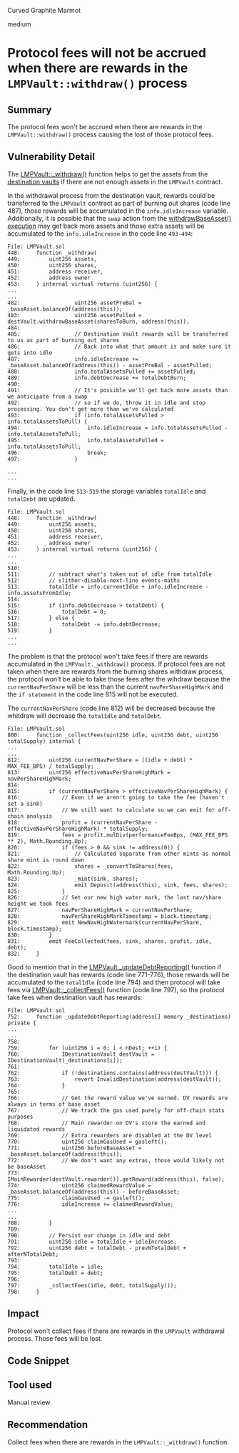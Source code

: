 Curved Graphite Marmot

medium

# Protocol fees will not be accrued when there are rewards in the `LMPVault::withdraw()` process
## Summary

The protocol fees won't be accrued when there are rewards in the `LMPVault::withdraw()` process causing the lost of those protocol fees.

## Vulnerability Detail

The [LMPVault::_withdraw()](https://github.com/sherlock-audit/2023-06-tokemak/blob/main/v2-core-audit-2023-07-14/src/vault/LMPVault.sol#L448) function helps to get the assets from the [destination vaults](https://github.com/sherlock-audit/2023-06-tokemak/blob/main/v2-core-audit-2023-07-14/src/vault/LMPVault.sol#L470) if there are not enough assets in the `LMPVault` contract.

In the withdrawal process from the destination vault, rewards could be transferred to the `LMPVault` contract as part of burning out shares (code line 487), those rewards will be accumulated in the `info.idleIncrease` variable. Additionally, it is possible that the `swap` action from the [withdrawBaseAsset() execution](https://github.com/sherlock-audit/2023-06-tokemak/blob/main/v2-core-audit-2023-07-14/src/vault/DestinationVault.sol#L264) may get back more assets and those extra assets will be accumulated to the `info.idleIncrease` in the code line `493-494`:

```solidity
File: LMPVault.sol
448:     function _withdraw(
449:         uint256 assets,
450:         uint256 shares,
451:         address receiver,
452:         address owner
453:     ) internal virtual returns (uint256) {
...
...
482:                 uint256 assetPreBal = _baseAsset.balanceOf(address(this));
483:                 uint256 assetPulled = destVault.withdrawBaseAsset(sharesToBurn, address(this));
484: 
485:                 // Destination Vault rewards will be transferred to us as part of burning out shares
486:                 // Back into what that amount is and make sure it gets into idle
487:                 info.idleIncrease += _baseAsset.balanceOf(address(this)) - assetPreBal - assetPulled;
488:                 info.totalAssetsPulled += assetPulled;
489:                 info.debtDecrease += totalDebtBurn;
490: 
491:                 // It's possible we'll get back more assets than we anticipate from a swap
492:                 // so if we do, throw it in idle and stop processing. You don't get more than we've calculated
493:                 if (info.totalAssetsPulled > info.totalAssetsToPull) {
494:                     info.idleIncrease = info.totalAssetsPulled - info.totalAssetsToPull;
495:                     info.totalAssetsPulled = info.totalAssetsToPull;
496:                     break;
497:                 }

...
...
```

Finally, in the code line `513-519` the storage variables `totalIdle` and `totalDebt` are updated.

```solidity
File: LMPVault.sol
448:     function _withdraw(
449:         uint256 assets,
450:         uint256 shares,
451:         address receiver,
452:         address owner
453:     ) internal virtual returns (uint256) {
...
...
510: 
511:         // subtract what's taken out of idle from totalIdle
512:         // slither-disable-next-line events-maths
513:         totalIdle = info.currentIdle + info.idleIncrease - info.assetsFromIdle;
514: 
515:         if (info.debtDecrease > totalDebt) {
516:             totalDebt = 0;
517:         } else {
518:             totalDebt -= info.debtDecrease;
519:         }
...
...
```

The problem is that the protocol won't take fees if there are rewards accumulated in the `LMPVault._withdraw()` process. 
If protocol fees are not taken when there are rewards from the burning shares withdraw process, the protocol won't be able to take those fees after the wihdraw because the `currentNavPerShare` will be less than the current `navPerShareHighMark` and the `if statement` in the code line 815 will not be executed.

The `currentNavPerShare` (code line 812) will be decreased because the whitdraw will decrease the `totalIdle` and `totalDebt`.

```solidity
File: LMPVault.sol
800:     function _collectFees(uint256 idle, uint256 debt, uint256 totalSupply) internal {
...
... 
812:         uint256 currentNavPerShare = ((idle + debt) * MAX_FEE_BPS) / totalSupply;
813:         uint256 effectiveNavPerShareHighMark = navPerShareHighMark;
814: 
815:         if (currentNavPerShare > effectiveNavPerShareHighMark) {
816:             // Even if we aren't going to take the fee (haven't set a sink)
817:             // We still want to calculate so we can emit for off-chain analysis
818:             profit = (currentNavPerShare - effectiveNavPerShareHighMark) * totalSupply;
819:             fees = profit.mulDiv(performanceFeeBps, (MAX_FEE_BPS ** 2), Math.Rounding.Up);
820:             if (fees > 0 && sink != address(0)) {
821:                 // Calculated separate from other mints as normal share mint is round down
822:                 shares = _convertToShares(fees, Math.Rounding.Up);
823:                 _mint(sink, shares);
824:                 emit Deposit(address(this), sink, fees, shares);
825:             }
826:             // Set our new high water mark, the last nav/share height we took fees
827:             navPerShareHighMark = currentNavPerShare;
828:             navPerShareHighMarkTimestamp = block.timestamp;
829:             emit NewNavHighWatermark(currentNavPerShare, block.timestamp);
830:         }
831:         emit FeeCollected(fees, sink, shares, profit, idle, debt);
832:     }
```



Good to mention that in the [LMPVault._updateDebtReporting()](https://github.com/sherlock-audit/2023-06-tokemak/blob/main/v2-core-audit-2023-07-14/src/vault/LMPVault.sol#L752) function if the destination vault has rewards (code line 771-776), those rewards will be accumulated to the `totalIdle` (code line 794) and then protocol will take fees via [LMPVault::_collectFees()](https://github.com/sherlock-audit/2023-06-tokemak/blob/main/v2-core-audit-2023-07-14/src/vault/LMPVault.sol#L800) function (code line 797), so the protocol take fees when destination vault has rewards:

```solidity
File: LMPVault.sol
752:     function _updateDebtReporting(address[] memory _destinations) private {
...
...
758: 
759:         for (uint256 i = 0; i < nDest; ++i) {
760:             IDestinationVault destVault = IDestinationVault(_destinations[i]);
761: 
762:             if (!destinations.contains(address(destVault))) {
763:                 revert InvalidDestination(address(destVault));
764:             }
765: 
766:             // Get the reward value we've earned. DV rewards are always in terms of base asset
767:             // We track the gas used purely for off-chain stats purposes
768:             // Main rewarder on DV's store the earned and liquidated rewards
769:             // Extra rewarders are disabled at the DV level
770:             uint256 claimGasUsed = gasleft();
771:             uint256 beforeBaseAsset = _baseAsset.balanceOf(address(this));
772:             // We don't want any extras, those would likely not be baseAsset
773:             IMainRewarder(destVault.rewarder()).getReward(address(this), false);
774:             uint256 claimedRewardValue = _baseAsset.balanceOf(address(this)) - beforeBaseAsset;
775:             claimGasUsed -= gasleft();
776:             idleIncrease += claimedRewardValue;
...
...
788:         }
789: 
790:         // Persist our change in idle and debt
791:         uint256 idle = totalIdle + idleIncrease;
792:         uint256 debt = totalDebt - prevNTotalDebt + afterNTotalDebt;
793: 
794:         totalIdle = idle;
795:         totalDebt = debt;
796: 
797:         _collectFees(idle, debt, totalSupply());
798:     }
```

## Impact

Protocol won't collect fees if there are rewards in the `LMPVault` withdrawal process. Those fees will be lost.

## Code Snippet


## Tool used

Manual review

## Recommendation

Collect fees when there are rewards in the `LMPVault::_withdraw()` function.

